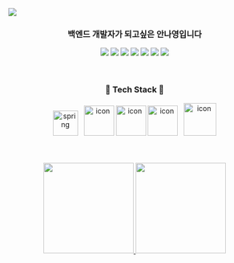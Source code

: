 <a href="https://github.com/ahma0"><img src="https://capsule-render.vercel.app/api?type=Waving&color=gradient&customColorList=6&height=180&section=header&text=Nayeong%20Ahn&fontSize=50&animation=twinkling" /></a>

<div align="center">

 ### 백엔드 개발자가 되고싶은 안나영입니다 

  <!-- https://simpleicons.org/에서 아이콘 찾기 -->
  <a href="https://ahma0.github.io/"><img src="https://img.shields.io/badge/-Tech_Blog-4E5EE4?style=flat-square&logo=GitHub%20Sponsors&logoColor=white"/></a>
  <a href="https://ahma0.notion.site/"><img src="https://img.shields.io/badge/-Portfolio-000000?style=flat-square&logo=notion&logoColor=white"/></a>
  <a href="mailto:annay01794@gmail.com"><img src="https://img.shields.io/badge/-Gmail-EA4335?style=flat-square&logo=Gmail&logoColor=white"/></a> 
  <a href="mailto:dsd932@naver.com"><img src="https://img.shields.io/badge/-NaverMail-03C75A?style=flat-square&logo=Naver&logoColor=white"/></a> 
  <a href="https://www.linkedin.com/in/nayeong-an-486463231/"><img src="https://img.shields.io/badge/-LinkedIn-0A66C2?style=flat-square&logo=LinkedIn&logoColor=white"/></a> 
  <a href="https://solved.ac/dsd932"><img src="http://mazassumnida.wtf/api/mini/generate_badge?boj=dsd932"/></a>
  <a href="https://hits.seeyoufarm.com"><img src="https://hits.seeyoufarm.com/api/count/incr/badge.svg?url=https%3A%2F%2Fgithub.com%2Fahma0&count_bg=%23D8CCFF&title_bg=%23848484&icon=aerlingus.svg&icon_color=%23E7E7E7&title=visitors&edge_flat=false"/></a>

<br>

### 🍡 Tech Stack 🍡

<div>
<!-- <img src="https://img.shields.io/badge/java-%23007396.svg?&style=for-the-badge&logo=java&logoColor=white" /> -->
<!--img src="https://img.shields.io/badge/kotlin-%230095D5.svg?&style=for-the-badge&logo=kotlin&logoColor=white" /-->
<!-- <img src="https://img.shields.io/badge/spring-%236DB33F.svg?&style=for-the-badge&logo=spring&logoColor=white" /> -->
<!-- <img src="https://img.shields.io/badge/mysql-%234479A1.svg?&style=for-the-badge&logo=mysql&logoColor=white" /> -->
<!-- <img src="https://img.shields.io/badge/redis-%23DC382D.svg?&style=for-the-badge&logo=redis&logoColor=white" /> -->
 
  <img src="https://user-images.githubusercontent.com/84761609/208699101-7a6bfda7-2512-46de-979d-c58baabc582e.png" alt="spring" wide="50" height="50">  
      &nbsp;
    <img src="https://techstack-generator.vercel.app/github-icon.svg" alt="icon" width="60" height="60" />
    <img src="https://techstack-generator.vercel.app/java-icon.svg" alt="icon" width="60" height="60" />
    <img src="https://techstack-generator.vercel.app/restapi-icon.svg" alt="icon" width="60" height="60" />  
      &nbsp;
     <img src="https://techstack-generator.vercel.app/mysql-icon.svg" alt="icon" width="65" height="65" />
</div>


<br>
<br>
<br>

<a href="https://github.com/ahma0">
  <img height="180em" src="https://github-readme-stats-eight-theta.vercel.app/api?username=ahma0&show_icons=true&theme=radical&include_all_commits=true&count_private=true"/>
  <img height="180em" src="https://github-readme-stats-eight-theta.vercel.app/api/top-langs/?username=ahma0&hide=c%23&layout=compact&langs_count=8&theme=radical"/>
</a>

</div>
